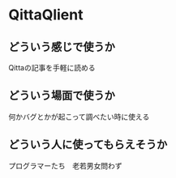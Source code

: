 # QittaQlient

## どういう感じで使うか
Qittaの記事を手軽に読める

## どういう場面で使うか
何かバグとかが起こって調べたい時に使える

## どういう人に使ってもらえそうか
プログラマーたち　老若男女問わず